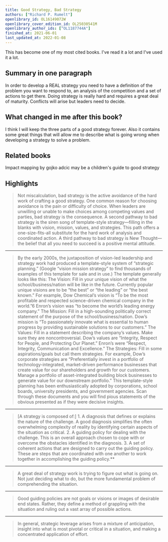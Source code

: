 ```yaml
---
title: Good Strategy, Bad Strategy
authors: ["Richard P. Rumelt"]
openlibrary_id: OL16149072W
openlibrary_cover_edition_id: OL25030541M
openlibrary_author_ids: ["OL1187744A"]
finished_at: 2021-06-01
last_updated_at: 2022-01-08
---
```


This has become one of my most cited books. I've read it a lot and I've used it a lot.

## Summary in one paragraph

In order to develop a REAL strategy you need to have a definition of the problem you want to respond to, an analysis of the competition and a set of actions to get there. Doing strategy is really hard and requires a great deal of maturity. Conflicts will arise but leaders need to decide.

## What changed in me after this book?

I think I will keep the three parts of a good strategy forever. Also it contains some great things that will allow me to describe what is going wrong when developing a strategy to solve a problem.

## Related books

Impact mapping by gojko adcic may be a children's guide to good strategy

## Highlights

> Not miscalculation, bad strategy is the active avoidance of the hard work of crafting a good strategy. One common reason for choosing avoidance is the pain or difficulty of choice. When leaders are unwilling or unable to make choices among competing values and parties, bad strategy is the consequence. A second pathway to bad strategy is the siren song of template-style strategy—filling in the blanks with vision, mission, values, and strategies. This path offers a one-size-fits-all substitute for the hard work of analysis and coordinated action. A third pathway to bad strategy is New Thought—the belief that all you need to succeed is a positive mental attitude.

<hr>

> By the early 2000s, the juxtaposition of vision-led leadership and strategy work had produced a template-style system of “strategic planning.” (Google “vision mission strategy” to find thousands of examples of this template for sale and in use.) The template generally looks like this: The Vision: Fill in your unique vision of what the school/business/nation will be like in the future. Currently popular unique visions are to be “the best” or “the leading” or “the best known.” For example, Dow Chemical’s vision is “To be the most profitable and respected science-driven chemical company in the world.”6 Enron’s vision was “to become the world’s leading energy company.” The Mission: Fill in a high-sounding politically correct statement of the purpose of the school/business/nation. Dow’s mission is “To passionately innovate what is essential to human progress by providing sustainable solutions to our customers.” The Values: Fill in a statement describing the company’s values. Make sure they are noncontroversial. Dow’s values are “Integrity, Respect for People, and Protecting Our Planet.” Enron’s were “Respect, Integrity, Communication and Excellence.” The Strategies: Fill in some aspirations/goals but call them strategies. For example, Dow’s corporate strategies are “Preferentially invest in a portfolio of technology-integrated, market-driven performance businesses that create value for our shareholders and growth for our customers. Manage a portfolio of asset-integrated building block businesses to generate value for our downstream portfolio.” This template-style planning has been enthusiastically adopted by corporations, school boards, university presidents, and government agencies. Scan through these documents and you will find pious statements of the obvious presented as if they were decisive insights.

<hr>

> [A strategy is composed of:] 1. A diagnosis that defines or explains the nature of the challenge. A good diagnosis simplifies the often overwhelming complexity of reality by identifying certain aspects of the situation as critical. 2. A guiding policy for dealing with the challenge. This is an overall approach chosen to cope with or overcome the obstacles identified in the diagnosis. 3. A set of coherent actions that are designed to carry out the guiding policy. These are steps that are coordinated with one another to work together in accomplishing the guiding policy.**

<hr>

> A great deal of strategy work is trying to figure out what is going on. Not just deciding what to do, but the more fundamental problem of comprehending the situation.

<hr>

> Good guiding policies are not goals or visions or images of desirable end states. Rather, they define a method of grappling with the situation and ruling out a vast array of possible actions.

<hr>

> In general, strategic leverage arises from a mixture of anticipation, insight into what is most pivotal or critical in a situation, and making a concentrated application of effort.